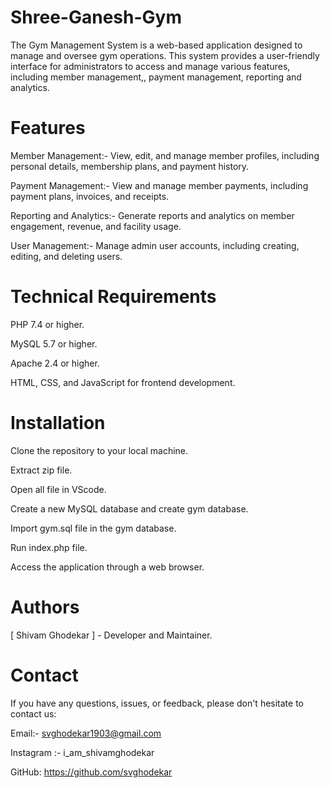 # Shree-Ganesh-Gym 

The Gym Management System is a web-based application designed to manage and oversee gym operations. This system provides a user-friendly interface for administrators to access and manage various features, including member management,, payment management, reporting and analytics.

# Features

Member Management:- View, edit, and manage member profiles, including personal details, membership plans, and payment history.

Payment Management:- View and manage member payments, including payment plans, invoices, and receipts.

Reporting and Analytics:- Generate reports and analytics on member engagement, revenue, and facility usage.

User Management:- Manage admin user accounts, including creating, editing, and deleting users.

# Technical Requirements

PHP 7.4 or higher.

MySQL 5.7 or higher.

Apache 2.4 or higher.

HTML, CSS, and JavaScript for frontend development.

# Installation

Clone the repository to your local machine.

Extract zip file.

Open all file in VScode.

Create a new MySQL database and create gym database.

Import gym.sql file in the gym database.

Run index.php file.

Access the application through a web browser.

# Authors

[ Shivam Ghodekar ] - Developer and Maintainer.

# Contact

If you have any questions, issues, or feedback, please don't hesitate to contact us:

Email:- svghodekar1903@gmail.com

Instagram :- i_am_shivamghodekar

GitHub: https://github.com/svghodekar

